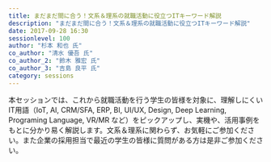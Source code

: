 ```yaml
---
title: まだまだ間に合う！文系＆理系の就職活動に役立つITキーワード解説
description: "まだまだ間に合う！文系＆理系の就職活動に役立つITキーワード解説"
date: 2017-09-28 16:30
sessionlevel: 100
author: "杉本 和也 氏"
co_author: "清水 優吾 氏"
co_author_2: "鈴木 雅宏 氏"
co_author_3: "吉島 良平 氏"
category: sessions
---
```

本セッションでは、これから就職活動を行う学生の皆様を対象に、理解しにくいIT用語（IoT, AI, CRM/SFA, ERP, BI, UI/UX, Design, Deep Learning, Programing Language, VR/MR など）をピックアップし、実機や、活用事例をもとに分かり易く解説します。文系＆理系に関わらず、お気軽にご参加ください。また企業の採用担当で最近の学生の皆様に質問がある方は是非ご参加ください。
